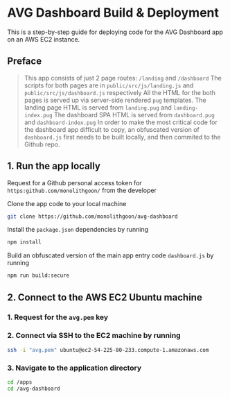 # AVG Dashboard Build & Deployment

This is a step-by-step guide for deploying code for the AVG Dashboard app on an AWS EC2 instance.

## Preface

> This app consists of just 2 page routes: `/landing` and `/dashboard`
> The scripts for both pages are in `public/src/js/landing.js` and `public/src/js/dashboard.js` respectively
> All the HTML for the both pages is served up via server-side rendered `pug` templates.
> The landing page HTML is served from `landing.pug` and `landing-index.pug`
> The dashboard SPA HTML is served from `dashboard.pug` and `dashboard-index.pug`
> In order to make the most critical code for the dashboard app difficult to copy, an obfuscated version of `dashboard.js` first needs to be built locally, and then commited to the Github repo.

## 1. Run the app locally

Request for a Github personal access token for `https:github.com/monolithgoon/` from the developer

Clone the app code to your local machine

```bash
git clone https://github.com/monolithgoon/avg-dashboard
```

Install the `package.json` dependencies by running

```bash
npm install
```

Build an obfuscated version of the main app entry code `dashboard.js` by running

```bash
npm run build:secure
```

## 2. Connect to the AWS EC2 Ubuntu machine

### 1. Request for the `avg.pem` key

### 2. Connect via SSH to the EC2 machine by running

```bash
ssh -i "avg.pem" ubuntu@ec2-54-225-80-233.compute-1.amazonaws.com
```

### 3. Navigate to the application directory

```bash
cd /apps
cd /avg-dashboard
```
